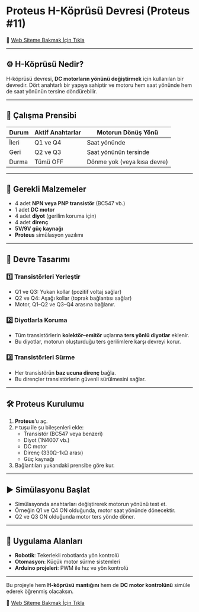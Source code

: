 # Proteus H-Köprüsü Devresi (Proteus #11)

🔗 [Web Siteme Bakmak İçin Tıkla](https://www.hakkiharmankaya.com/)

---

## ⚙️ H-Köprüsü Nedir?

H-köprüsü devresi, **DC motorların yönünü değiştirmek** için kullanılan bir devredir. Dört anahtarlı bir yapıya sahiptir ve motoru hem saat yönünde hem de saat yönünün tersine döndürebilir.

---

## 🧠 Çalışma Prensibi

| Durum        | Aktif Anahtarlar | Motorun Dönüş Yönü           |
|--------------|------------------|------------------------------|
| İleri        | Q1 ve Q4         | Saat yönünde                |
| Geri         | Q2 ve Q3         | Saat yönünün tersinde       |
| Durma        | Tümü OFF         | Dönme yok (veya kısa devre) |

---

## 🧰 Gerekli Malzemeler

- 4 adet **NPN veya PNP transistör** (BC547 vb.)
- 1 adet **DC motor**
- 4 adet **diyot** (gerilim koruma için)
- 4 adet **direnç**
- **5V/9V güç kaynağı**
- **Proteus** simülasyon yazılımı

---

## 🔧 Devre Tasarımı

### 1️⃣ Transistörleri Yerleştir

- Q1 ve Q3: Yukarı kollar (pozitif voltaj sağlar)
- Q2 ve Q4: Aşağı kollar (toprak bağlantısı sağlar)
- Motor, Q1–Q2 ve Q3–Q4 arasına bağlanır.

### 2️⃣ Diyotlarla Koruma

- Tüm transistörlerin **kolektör–emitör** uçlarına **ters yönlü diyotlar** eklenir.
- Bu diyotlar, motorun oluşturduğu ters gerilimlere karşı devreyi korur.

### 3️⃣ Transistörleri Sürme

- Her transistörün **baz ucuna direnç** bağla.
- Bu dirençler transistörlerin güvenli sürülmesini sağlar.

---

## 🛠 Proteus Kurulumu

1. **Proteus**’u aç.
2. `P` tuşu ile şu bileşenleri ekle:
   - Transistör (BC547 veya benzeri)
   - Diyot (1N4007 vb.)
   - DC motor
   - Direnç (330Ω-1kΩ arası)
   - Güç kaynağı
3. Bağlantıları yukarıdaki prensibe göre kur.

---

## ▶️ Simülasyonu Başlat

- Simülasyonda anahtarları değiştirerek motorun yönünü test et.
- Örneğin Q1 ve Q4 ON olduğunda, motor saat yönünde dönecektir.
- Q2 ve Q3 ON olduğunda motor ters yönde döner.

---

## 🎯 Uygulama Alanları

- **Robotik**: Tekerlekli robotlarda yön kontrolü
- **Otomasyon**: Küçük motor sürme sistemleri
- **Arduino projeleri**: PWM ile hız ve yön kontrolü

---

Bu projeyle hem **H-köprüsü mantığını** hem de **DC motor kontrolünü** simüle ederek öğrenmiş olacaksın.

🔗 [Web Siteme Bakmak İçin Tıkla](https://www.hakkiharmankaya.com/)
